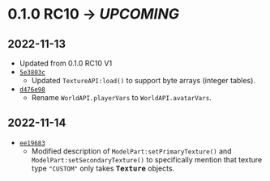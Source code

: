 # 0.1.0 RC10 → *UPCOMING* #

2022-11-13
--------------------------------------------------
* Updated from 0.1.0 RC10 V1
* [`5e3803c`](https://github.com/Kingdom-of-The-Moon/FiguraRewriteRewrite/commit/5e3803c)
  * Updated `TextureAPI:load()` to support byte arrays (integer tables).
* [`d476e98`](https://github.com/Kingdom-of-The-Moon/FiguraRewriteRewrite/commit/d476e98)
  * Rename `WorldAPI.playerVars` to `WorldAPI.avatarVars`.

2022-11-14
--------------------------------------------------
* [`ee19683`](https://github.com/Kingdom-of-The-Moon/FiguraRewriteRewrite/commit/ee19683)
  * Modified description of `ModelPart:setPrimaryTexture()` and `ModelPart:setSecondaryTexture()` to
    specifically mention that texture type `"CUSTOM"` only takes <kbd>**Texture**</kbd> objects.
